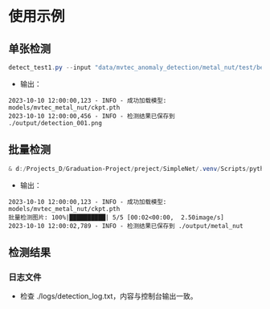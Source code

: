 # 使用示例
## 单张检测
```powershell
detect_test1.py --input "data/mvtec_anomaly_detection/metal_nut/test/bent/001.png"

```

- 输出：
```text
2023-10-10 12:00:00,123 - INFO - 成功加载模型: models/mvtec_metal_nut/ckpt.pth
2023-10-10 12:00:00,456 - INFO - 检测结果已保存到 ./output/detection_001.png
```
## 批量检测
```powershell
& d:/Projects_D/Graduation-Project/preject/SimpleNet/.venv/Scripts/python.exe d:/Projects_D/Graduation-Project/preject/anomaly_detection_analysis/detect_test1.py --input "data/mvtec_anomaly_detection/metal_nut/test/bent" --batch
```
- 输出：
```text
2023-10-10 12:00:00,123 - INFO - 成功加载模型: models/mvtec_metal_nut/ckpt.pth
批量检测图片: 100%|██████████| 5/5 [00:02<00:00,  2.50image/s]
2023-10-10 12:00:02,789 - INFO - 检测结果已保存到 ./output/metal_nut
```
## 检测结果
### 日志文件
- 检查 ./logs/detection_log.txt，内容与控制台输出一致。